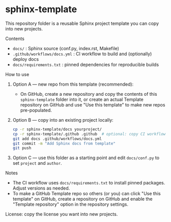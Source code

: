 sphinx-template
================

This repository folder is a reusable Sphinx project template you can copy into new projects.

Contents
- `docs/` : Sphinx source (conf.py, index.rst, Makefile)
- `.github/workflows/docs.yml` : CI workflow to build and (optionally) deploy docs
- `docs/requirements.txt` : pinned dependencies for reproducible builds

How to use
1. Option A — new repo from this template (recommended):
   - On GitHub, create a new repository and copy the contents of this `sphinx-template` folder into it, or create an actual Template repository on GitHub and use "Use this template" to make new repos pre-populated.

2. Option B — copy into an existing project locally:
   ```bash
   cp -r sphinx-template/docs yourproject/
   cp -r sphinx-template/.github .github  # optional: copy CI workflow
   git add docs .github/workflows/docs.yml
   git commit -m "Add Sphinx docs from template"
   git push
   ```

3. Option C — use this folder as a starting point and edit `docs/conf.py` to set `project` and `author`.

Notes
- The CI workflow uses `docs/requirements.txt` to install pinned packages. Adjust versions as needed.
- To make a GitHub Template repo so others (or you) can click "Use this template" on GitHub, create a repository on GitHub and enable the "Template repository" option in the repository settings.

License: copy the license you want into new projects.
